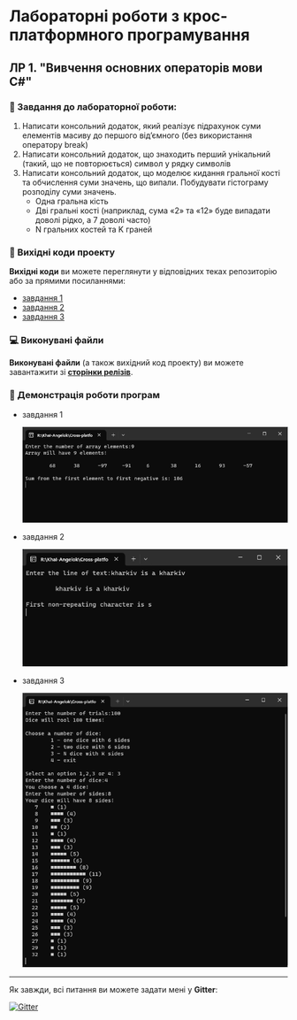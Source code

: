 # Лабораторні роботи з крос-платформного програмування

## ЛР 1. "Вивчення основних операторів мови С#"

### 📖 Завдання до лабораторної роботи:
1. Написати консольний додаток, який реалізує підрахунок суми елементів масиву до першого від’ємного (без використання оператору break) 
2. Написати консольний додаток, що знаходить перший унікальний (такий, що не повторюється) символ у рядку символів
3. Написати консольний додаток, що моделює кидання гральної кості та обчислення суми значень, що випали. Побудувати гістограму розподілу суми значень.
    - Одна гральна кість
    - Дві гральні кості (наприклад, сума «2» та «12» буде випадати доволі рідко, а 7 доволі часто)
    - N гральних костей та K граней

### 📃 Вихідні коди проекту

**Вихідні коди** ви можете переглянути у відповідних теках репозиторію або за прямими посиланнями:
* [завдання 1](https://github.com/angelina-babych/Cross-Platform-Labs/blob/main/LR1CrossPlatform/LR1CrossPlatform/L1Task1.cs)
* [завдання 2](https://github.com/angelina-babych/Cross-Platform-Labs/blob/main/LR1CrossPlatform/L1Task2/L1Task2.cs)
* [завдання 3](https://github.com/angelina-babych/Cross-Platform-Labs/blob/main/LR1CrossPlatform/L1Task3/Program.cs)

### 💻 Виконувані файли

**Виконувані файли** (а також вихідний код проекту) ви можете завантажити зі [**сторінки релізів**](https://github.com/angelina-babych/Cross-Platform-Labs/releases/tag/v1.0.0).

### 💪 Демонстрація роботи програм

* завдання 1
    
    ![Task1](https://github.com/angelina-babych/Cross-Platform-Labs/blob/main/images/L1/L1T1.png)
* завдання 2
    
    ![Task2](https://github.com/angelina-babych/Cross-Platform-Labs/blob/main/images/L1/L1T2.png)
* завдання 3
    
    ![Task3](https://github.com/angelina-babych/Cross-Platform-Labs/blob/main/images/L1/L1T3.png)

---

Як завжди, всі питання ви можете задати мені у **Gitter**:

[![Gitter](https://badges.gitter.im/angelina-babych/community.svg)](https://gitter.im/angelina-babych/community?utm_source=badge&utm_medium=badge&utm_campaign=pr-badge)
 

